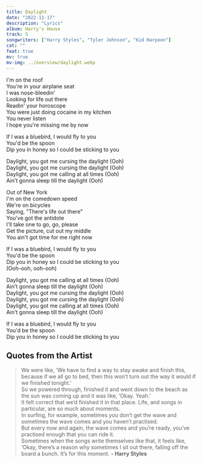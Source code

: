 ```yaml
---
title: Daylight
date: "2022-11-17"
description: "Lyrics"
album: Harry's House
track: 5
songwriters: ["Harry Styles", "Tyler Johnson", "Kid Harpoon"]
cat: ""
feat: true
mv: true
mv-img: ../overview/daylight.webp
---
```


<p className="verse-one">
I'm on the roof <br />
You're in your airplane seat <br />
I was nose-bleedin' <br />
Looking for life out there <br />
Readin' your horoscope <br />
You were just doing cocaine in my kitchen <br />
You never listen <br />
I hope you're missing me by now <br />
</p>
<p className="pre-chorus">
If I was a bluebird, I would fly to you <br />
You'd be the spoon <br />
Dip you in honey so I could be sticking to you <br />
</p>
<p className="chorus">
Daylight, you got me cursing the daylight (Ooh) <br />
Daylight, you got me cursing the daylight (Ooh) <br />
Daylight, you got me calling at all times (Ooh) <br />
Ain't gonna sleep till the daylight (Ooh) <br />
</p>
<p className="verse-two">
Out of New York <br />
I'm on the comedown speed <br />
We're on bicycles <br />
Saying, "There's life out therе" <br />
You've got the antidote <br />
I'll takе one to go, go, please <br />
Get the picture, cut out my middle <br />
You ain't got time for me right now <br />
</p>
<p className="pre-chorus">
If I was a bluebird, I would fly to you <br />
You'd be the spoon <br />
Dip you in honey so I could be sticking to you <br />
(Ooh-ooh, ooh-ooh) <br />
</p>
<p className="chorus">
Daylight, you got me calling at all times (Ooh) <br />
Ain't gonna sleep till the daylight (Ooh) <br />
Daylight, you got me cursing the daylight (Ooh) <br />
Daylight, you got me cursing the daylight (Ooh) <br />
Daylight, you got me calling at all times (Ooh) <br />
Ain't gonna sleep till the daylight (Ooh) <br />
</p>
<p className="outro">
If I was a bluebird, I would fly to you <br />
You'd be the spoon <br />
Dip you in honey so I could be sticking to you <br />
</p>

## Quotes from the Artist

<blockquote cite="https://music.apple.com/us/album/harrys-house/1615584999">
We were like, ‘We have to find a way to stay awake and finish this, because if we all go to bed, then this won’t turn out the way it would if we finished tonight.’<br />
So we powered through, finished it and went down to the beach as the sun was coming up and it was like, ‘Okay. Yeah.’<br />
It felt correct that we’d finished it in that place. Life, and songs in particular, are so much about moments. <br />
In surfing, for example, sometimes you don’t get the wave and sometimes the wave comes and you haven’t practised. <br />
But every now and again, the wave comes and you’re ready, you’ve practised enough that you can ride it. <br />
Sometimes when the songs write themselves like that, it feels like, ‘Okay, there’s a reason why sometimes I sit out there, falling off the board a bunch. It’s for this moment.
<b>- Harry Styles</b>
</blockquote>
